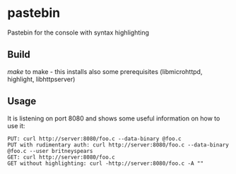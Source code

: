 # pastebin
Pastebin for the console with syntax highlighting

## Build
*make* to make - this installs also some prerequisites (libmicrohttpd, highlight, libhttpserver)

## Usage
It is listening on port 8080 and shows some useful information on how to use it:
```
PUT: curl http://server:8080/foo.c --data-binary @foo.c
PUT with rudimentary auth: curl http://server:8080/foo.c --data-binary @foo.c --user britneyspears
GET: curl http://server:8080/foo.c
GET without highlighting: curl -http://server:8080/foo.c -A ""
```
